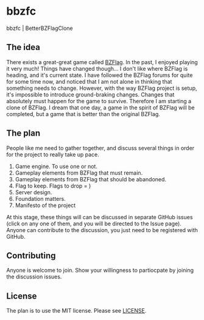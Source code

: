 # bbzfc
bbzfc | BetterBZFlagClone

## The idea

There exists a great-great game called [BZFlag](http://bzflag.org/). In the
past, I enjoyed playing it very much! Things have changed though...
I don't like where BZFlag is heading, and it's current state. I have
followed the BZFlag forums for quite for some time now, and noticed that I
am not alone in thinking that something needs to change. However, with the
way BZFlag project is setup, it's impossible to introduce ground-braking
changes. Changes that absolutely must happen for the game to survive.
Therefore I am starting a clone of BZFlag. I dream that one day, a game
in the spirit of BZFlag will be completed, but a game that is better than
the original BZFlag.

## The plan

People like me need to gather together, and discuss several things in order
for the project to really take up pace.

1. Game engine. To use one or not.
2. Gameplay elements from BZFlag that must remain.
3. Gameplay elements from BZFlag that should be abandoned.
4. Flag to keep. Flags to drop = )
4. Server design.
5. Foundation matters.
6. Manifesto of the project

At this stage, these things will can be discussed in separate GitHub issues
(click on any one of them, and you will be directed to the Issue page).
Anyone can contribute to the discussion, you just need to be registered with
GitHub.

## Contributing

Anyone is welcome to join. Show your willingness to partiocpate by joining the
discussion issues.

## License

The plan is to use the MIT license. Please see [LICENSE](LICENSE).
